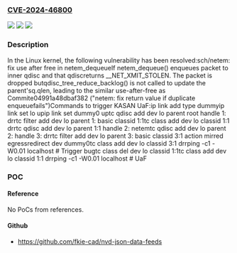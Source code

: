 ### [CVE-2024-46800](https://cve.mitre.org/cgi-bin/cvename.cgi?name=CVE-2024-46800)
![](https://img.shields.io/static/v1?label=Product&message=Linux&color=blue)
![](https://img.shields.io/static/v1?label=Version&message=50612537e9ab%3C%20f0bddb4de043%20&color=brighgreen)
![](https://img.shields.io/static/v1?label=Vulnerability&message=n%2Fa&color=brighgreen)

### Description

In the Linux kernel, the following vulnerability has been resolved:sch/netem: fix use after free in netem_dequeueIf netem_dequeue() enqueues packet to inner qdisc and that qdiscreturns __NET_XMIT_STOLEN. The packet is dropped butqdisc_tree_reduce_backlog() is not called to update the parent'sq.qlen, leading to the similar use-after-free as Commite04991a48dbaf382 ("netem: fix return value if duplicate enqueuefails")Commands to trigger KASAN UaF:ip link add type dummyip link set lo upip link set dummy0 uptc qdisc add dev lo parent root handle 1: drrtc filter add dev lo parent 1: basic classid 1:1tc class add dev lo classid 1:1 drrtc qdisc add dev lo parent 1:1 handle 2: netemtc qdisc add dev lo parent 2: handle 3: drrtc filter add dev lo parent 3: basic classid 3:1 action mirred egressredirect dev dummy0tc class add dev lo classid 3:1 drrping -c1 -W0.01 localhost # Trigger bugtc class del dev lo classid 1:1tc class add dev lo classid 1:1 drrping -c1 -W0.01 localhost # UaF

### POC

#### Reference
No PoCs from references.

#### Github
- https://github.com/fkie-cad/nvd-json-data-feeds


